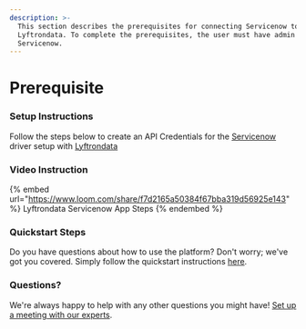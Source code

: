```yaml
---
description: >-
  This section describes the prerequisites for connecting Servicenow to
  Lyftrondata. To complete the prerequisites, the user must have admin access to
  Servicenow.
---
```


# Prerequisite

<mark style="color:blue;"></mark>

### Setup Instructions

Follow the steps below to create an API Credentials for the [Servicenow](https://www.lyftrondata.com/integration/business-analytics/service-now/) driver setup with [Lyftrondata](https://www.lyftrondata.com)

### Video Instruction

{% embed url="https://www.loom.com/share/f7d2165a50384f67bba319d56925e143" %}
Lyftrondata Servicenow App Steps
{% endembed %}

### Quickstart Steps

Do you have questions about how to use the platform? Don't worry; we've got you covered. Simply follow the quickstart instructions [here](README.md).

### Questions? <a href="#questions" id="questions"></a>

We're always happy to help with any other questions you might have! [Set up a meeting with our experts](https://www.lyftrondata.com/book-a-meeting/).

